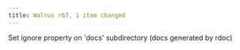 ```yaml
---
title: Walrus r67, 1 item changed
---
```


Set ignore property on 'docs' subdirectory (docs generated by rdoc)

